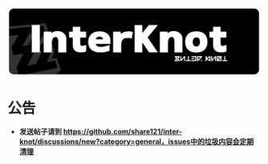 ![Banner](banner.svg)

# 公告

- **发送帖子请到 https://github.com/share121/inter-knot/discussions/new?category=general，issues中的垃圾内容会定期清理**
